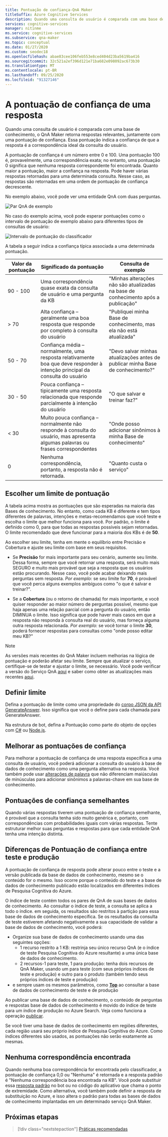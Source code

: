 ```yaml
---
title: Pontuação de confiança-QnA Maker
titleSuffix: Azure Cognitive Services
description: Quando uma consulta de usuário é comparada com uma base de conhecimento, o QnA Maker retorna respostas relevantes, juntamente com uma pontuação de confiança.
services: cognitive-services
manager: nitinme
ms.service: cognitive-services
ms.subservice: qna-maker
ms.topic: conceptual
ms.date: 01/27/2020
ms.custom: seodec18
ms.openlocfilehash: abae83cee106feb553e8ced404d23ba5619ba416
ms.sourcegitcommit: 32c521a2ef396d121e71ba682e098092ac673b30
ms.translationtype: MT
ms.contentlocale: pt-BR
ms.lasthandoff: 09/25/2020
ms.locfileid: "91327146"
---
```

# <a name="the-confidence-score-of-an-answer"></a>A pontuação de confiança de uma resposta
Quando uma consulta de usuário é comparada com uma base de conhecimento, o QnA Maker retorna respostas relevantes, juntamente com uma pontuação de confiança. Essa pontuação indica a confiança de que a resposta é a correspondência ideal da consulta do usuário.

A pontuação de confiança é um número entre 0 e 100. Uma pontuação 100 é, provavelmente, uma correspondência exata; no entanto, uma pontuação 0 significa que nenhuma resposta correspondente foi encontrada. Quanto maior a pontuação, maior a confiança na resposta. Pode haver várias respostas retornadas para uma determinada consulta. Nesse caso, as respostas são retornadas em uma ordem de pontuação de confiança decrescente.

No exemplo abaixo, você pode ver uma entidade QnA com duas perguntas.


![Par QnA de exemplo](../media/qnamaker-concepts-confidencescore/ranker-example-qna.png)

No caso do exemplo acima, você pode esperar pontuações como o intervalo de pontuação de exemplo abaixo para diferentes tipos de consultas de usuário:


![Intervalo de pontuação do classificador](../media/qnamaker-concepts-confidencescore/ranker-score-range.png)


A tabela a seguir indica a confiança típica associada a uma determinada pontuação.

|Valor da pontuação|Significado da pontuação|Consulta de exemplo|
|--|--|--|
|90 - 100|Uma correspondência quase exata da consulta de usuário e uma pergunta da KB|"Minhas alterações não são atualizadas na base de conhecimento após a publicação"|
|> 70|Alta confiança – geralmente uma boa resposta que responde por completo à consulta do usuário|"Publiquei minha Base de conhecimento, mas ela não está atualizada"|
|50 - 70|Confiança média – normalmente, uma resposta relativamente boa que deve responder à intenção principal da consulta do usuário|"Devo salvar minhas atualizações antes de publicar minha Base de conhecimento?"|
|30 - 50|Pouca confiança – tipicamente uma resposta relacionada que responde parcialmente à intenção do usuário|"O que salvar e treinar faz?"|
|< 30|Muito pouca confiança – normalmente não responde à consulta do usuário, mas apresenta algumas palavras ou frases correspondentes |"Onde posso adicionar sinônimos à minha Base de conhecimento"|
|0|Nenhuma correspondência, portanto, a resposta não é retornada.|"Quanto custa o serviço"|

## <a name="choose-a-score-threshold"></a>Escolher um limite de pontuação
A tabela acima mostra as pontuações que são esperadas na maioria das Bases de conhecimento. No entanto, como cada KB é diferente e tem tipos diferentes de palavras, intenções e metas-recomendamos que você teste e escolha o limite que melhor funciona para você. Por padrão, o limite é definido como 0, para que todas as respostas possíveis sejam retornadas. O limite recomendado que deve funcionar para a maioria dos KBs é de **50**.

Ao escolher seu limite, tenha em mente o equilíbrio entre Precisão e Cobertura e ajuste seu limite com base em seus requisitos.

- Se **Precisão** for mais importante para seu cenário, aumente seu limite. Dessa forma, sempre que você retornar uma resposta, será muito mais SEGURO e muito mais provável que seja a resposta que os usuários estão procurando. Nesse caso, você pode acabar deixando mais perguntas sem resposta. *Por exemplo:* se seu limite for **70**, é provável que você perca alguns exemplos ambíguos como "o que é salvar e treinar?".

- Se a **Cobertura** (ou o retorno de chamada) for mais importante, e você quiser responder ao maior número de perguntas possível, mesmo que haja apenas uma relação parcial com a pergunta do usuário, então DIMINUA o limite. Isso significa que pode haver mais casos em que a resposta não responda à consulta real do usuário, mas forneça alguma outra resposta relacionada. *Por exemplo:* se você tornar o limite **30**, poderá fornecer respostas para consultas como "onde posso editar meu KB?"

> [!NOTE]
> As versões mais recentes do QnA Maker incluem melhorias na lógica de pontuação e poderão afetar seu limite. Sempre que atualizar o serviço, certifique-se de testar e ajustar o limite, se necessário. Você pode verificar a versão do Serviço QnA [aqui](https://www.qnamaker.ai/UserSettings) e saber como obter as atualizações mais recentes [aqui](../How-To/set-up-qnamaker-service-azure.md#get-the-latest-runtime-updates).

## <a name="set-threshold"></a>Definir limite

Defina a pontuação de limite como uma propriedade do [corpo JSON da API GenerateAnswer](../how-to/metadata-generateanswer-usage.md#generateanswer-request-configuration). Isso significa que você o define para cada chamada para GenerateAnswer.

Na estrutura de bot, defina a Pontuação como parte do objeto de opções com [C#](../how-to/metadata-generateanswer-usage.md?#use-qna-maker-with-a-bot-in-c) ou [Node.js](../how-to/metadata-generateanswer-usage.md?#use-qna-maker-with-a-bot-in-nodejs).

## <a name="improve-confidence-scores"></a>Melhorar as pontuações de confiança
Para melhorar a pontuação de confiança de uma resposta específica a uma consulta de usuário, você poderá adicionar a consulta do usuário à base de dados de conhecimento como uma pergunta alternativa na resposta. Você também pode usar [alterações de palavra](https://docs.microsoft.com/rest/api/cognitiveservices/qnamaker/alterations/replace) que não diferenciam maiúsculas de minúsculas para adicionar sinônimos a palavras-chave em sua base de conhecimento.


## <a name="similar-confidence-scores"></a>Pontuações de confiança semelhantes
Quando várias respostas tiverem uma pontuação de confiança semelhante, é provável que a consulta tenha sido muito genérica e, portanto, com correspondências com probabilidades iguais com várias respostas. Tente estruturar melhor suas perguntas e respostas para que cada entidade QnA tenha uma intenção distinta.


## <a name="confidence-score-differences-between-test-and-production"></a>Diferenças de Pontuação de confiança entre teste e produção
A pontuação de confiança de resposta pode alterar pouco entre o teste e a versão publicada da base de dados de conhecimento, mesmo se o conteúdo for o mesmo. Isso ocorre porque o conteúdo do teste e a base de dados de conhecimento publicado estão localizados em diferentes índices de Pesquisa Cognitiva do Azure.

O índice de teste contém todos os pares de QnA de suas bases de dados de conhecimento. Ao consultar o índice de teste, a consulta se aplica a todo o índice. em seguida, os resultados são restritos à partição para essa base de dados de conhecimento específica. Se os resultados da consulta de teste estiverem afetando negativamente a sua capacidade de validar a base de dados de conhecimento, você poderá:
* Organize sua base de dados de conhecimento usando uma das seguintes opções:
    * 1 recurso restrito a 1 KB: restrinja seu único recurso QnA (e o índice de teste Pesquisa Cognitiva do Azure resultante) a uma única base de dados de conhecimento.
    * 2 recursos-1 para teste, 1 para produção: tenha dois recursos de QnA Maker, usando um para teste (com seus próprios índices de teste e produção) e outro para o produto (também tendo seus próprios índices de teste e produção)
* e sempre usam os mesmos parâmetros, como **[Top](../how-to/improve-knowledge-base.md#use-the-top-property-in-the-generateanswer-request-to-get-several-matching-answers)** ao consultar a base de dados de conhecimento de teste e de produção

Ao publicar uma base de dados de conhecimento, o conteúdo de perguntas e respostas base de dados de conhecimento é movido do índice de teste para um índice de produção no Azure Search. Veja como funciona a operação [publicar](../Quickstarts/create-publish-knowledge-base.md#publish-the-knowledge-base).

Se você tiver uma base de dados de conhecimento em regiões diferentes, cada região usará seu próprio índice de Pesquisa Cognitiva do Azure. Como índices diferentes são usados, as pontuações não serão exatamente as mesmas.


## <a name="no-match-found"></a>Nenhuma correspondência encontrada
Quando nenhuma boa correspondência for encontrada pelo classificador, a pontuação de confiança 0,0 ou "Nenhuma" é retornada e a resposta padrão é "Nenhuma correspondência boa encontrada na KB". Você pode substituir essa [resposta padrão](../How-To/metadata-generateanswer-usage.md) no bot ou no código do aplicativo que chama o ponto de extremidade. Como alternativa, você também pode definir a resposta de substituição no Azure, e isso altera o padrão para todas as bases de dados de conhecimento implantadas em um determinado serviço QnA Maker.

## <a name="next-steps"></a>Próximas etapas
> [!div class="nextstepaction"]
> [Práticas recomendadas](./best-practices.md)

